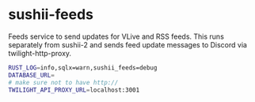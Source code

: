 # sushii-feeds

Feeds service to send updates for VLive and RSS feeds. This runs separately from
sushii-2 and sends feed update messages to Discord via twilight-http-proxy.

```bash
RUST_LOG=info,sqlx=warn,sushii_feeds=debug
DATABASE_URL=
# make sure not to have http://
TWILIGHT_API_PROXY_URL=localhost:3001
```
